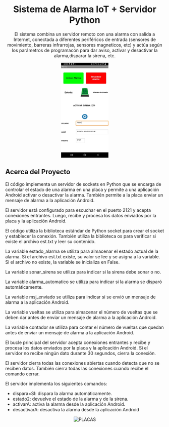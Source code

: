 <h1 align="center">Sistema de Alarma IoT + Servidor Python</h1>
<p align="center">El sistema combina un servidor remoto con una alarma con salida a Internet, conectada a diferentes periféricos de entrada (sensores de movimiento, barreras infrarrojas, sensores magneticos, etc) y actúa según los parámetros de programacón para dar aviso, activar y desactivar la alarma,disparar la sirena, etc.</p>

<div align="center">
  <img src="App_Android.jpeg" width="150" height="300" alt="APP ANDROID">
</div>

## Acerca del Proyecto

El código implementa un servidor de sockets en Python que se encarga de controlar el estado de una alarma en una placa y permite a una aplicación Android activar o desactivar la alarma. También permite a la placa enviar un mensaje de alarma a la aplicación Android.

El servidor está configurado para escuchar en el puerto 2121 y acepta conexiones entrantes. Luego, recibe y procesa los datos enviados por la placa y la aplicación Android.

El código utiliza la biblioteca estándar de Python socket para crear el socket y establecer la conexión. También utiliza la biblioteca os para verificar si existe el archivo est.txt y leer su contenido.

La variable estado_alarma se utiliza para almacenar el estado actual de la alarma. Si el archivo est.txt existe, su valor se lee y se asigna a la variable. Si el archivo no existe, la variable se inicializa en False.

La variable sonar_sirena se utiliza para indicar si la sirena debe sonar o no.

La variable alarma_automatico se utiliza para indicar si la alarma se disparó automáticamente.

La variable msj_enviado se utiliza para indicar si se envió un mensaje de alarma a la aplicación Android.

La variable vueltas se utiliza para almacenar el número de vueltas que se deben dar antes de enviar un mensaje de alarma a la aplicación Android.

La variable contador se utiliza para contar el número de vueltas que quedan antes de enviar un mensaje de alarma a la aplicación Android.

El bucle principal del servidor acepta conexiones entrantes y recibe y procesa los datos enviados por la placa y la aplicación Android. Si el servidor no recibe ningún dato durante 30 segundos, cierra la conexión.

El servidor cierra todas las conexiones abiertas cuando detecta que no se reciben datos. También cierra todas las conexiones cuando recibe el comando cerrar.

El servidor implementa los siguientes comandos:

* dispara=SI: dispara la alarma automáticamente.
* estado2: devuelve el estado de la alarma y de la sirena.
* activarA: activa la alarma desde la aplicación Android.
* desactivarA: desactiva la alarma desde la aplicación Android



<div align="center">
  <img src="placa_Esp32_y_Arduino.jpg" width="300" height="300" alt="PLACAS">
</div>


